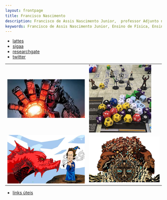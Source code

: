 ```yaml
---
layout: frontpage
title: Francisco Nascimento
description: Francisco de Assis Nascimento Junior,  professor Adjunto no Campus Sosígenes Costa da Universidade Federal do Sul da Bahia em Porto Seguro (BA), atuo na formação de professores; pesquisa as relações de identidade de gênero/étnico-raciais com a Ciência através de Histórias em Quadrinhos de Super-Heróis. Github não atualizando o site.
keywords: Francisco de Assis Nascimento Junior, Ensino de Física, Ensino de Ciências, histórias em quadrinhos e Educação, Histórias em Quadrinhos e Ensino de Física, super-heróis, relações étnico-raciais, comunidade de aprendizagem, jogos de RPG, RPG e educação, RPG e ensino de Física, RPG e ensino de Ciências
---
```


<div class="navbar">
  <div class="navbar-inner">
      <ul class="nav">
          <li><a href= "/itxesco_lattes.pdf">lattes</a></li>
          <li><a href="https://sig.ufsb.edu.br/sigaa/public/docente/portal.jsf?siape=1085938">sigaa</a></li>
          <li><a href="https://www.researchgate.net/profile/Francisco-Nascimento">researchgate</a></li>
          <li><a href="https://twitter.com/itxesco">twitter</a></li>
      </ul>
  </div>
</div>

<table class="wide">
<tr>
  <td class="left">
    <a href="publpics/rqtl2_fig1.html">
        <img src="index_pics/sentinel.png" alt="Broman et al. (2019) Fig 1c" title="Broman et al. (2019) Fig 1c"/>
    </a>
  </td>
  <td class="right">
    <a href="publpics/mppdiag_fig4.html">
        <img src="index_pics/rpg.png" alt="Broman et
        al. (2019) Fig 4" title="Broman et al. (2019) Fig 4"/>
    </a>
  </td>
</tr>
<tr>
  <td class="left">
    <a href="publpics/samplemixups_fig7.html">
        <img src="index_pics/mago_feynman.png" alt="Broman et al. (2015) Fig 7" title="Broman et al. (2015) Fig 7"/>
    </a>
  </td>
  <td class="right">
    <a href="publpics/mbmixups_fig3.html">
        <img src="index_pics/ppger.png" alt="Lobo et al. (2021) Fig 3" title="Lobo et al. (2021) Fig 3"/>
    </a>
  </td>
</tr>
</table>

<div class="navbar">
  <div class="navbar-inner">
      <ul class="nav">
          <li><a href="{{ BASE_PATH }}/pages/linksuteis.html">links úteis</a></li>
      </ul>
  </div>
</div>
